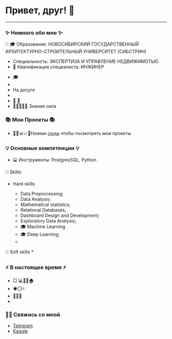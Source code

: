 # Привет, друг! 👋
---


### ✨ Немного обо мне ✨ 
◻️ 🎓 Образование: НОВОСИБИРСКИЙ ГОСУДАРСТВЕННЫЙ АРХИТЕКТУРНО-СТРОИТЕЛЬНЫЙ УНИВЕРСИТЕТ (СИБСТРИН)
  - Специальность: ЭКСПЕРТИЗА И УПРАВЛЕНИЕ НЕДВИЖИМОТЬЮ
  - 📐 Квалификация специалиста: ИНЖИНЕР
* 🎓
*  
* На досуге
* 
* 🏃   📖
* 👨‍💻👩‍🎓💪 Знания сила

### 📚 Мои Проекты 📚

* 👨‍💼📊📈📁Нажми [сюда]() чтобы посмотреть мои проекты
### 

### 💡 Основные компетенции 💡
* 💻 Инструменты: PostgresSQL, Python
  
◻️ Skills:

  * Hard skills
  
    * Data Preprocessing; 
    * Data Analysis;
    * Mathematical statistics;
    * Relational Databases;
    * Dashboard Design and Development;
    * Exploratory Data Analysis;
    * 🎓 Machine Learning
    * 🎓 Deep Learning;
    * 
  ◻️ Soft skills
    *
    

### ⚡️ В настоящее время ⚡️
- □ 💻📱🧑🏠
- ◉〇◽
- 🧑🏼‍🎓
- 

### 🙌🏻 Свяжись со мной
- [Telegram]()
- [Kaggle]()
